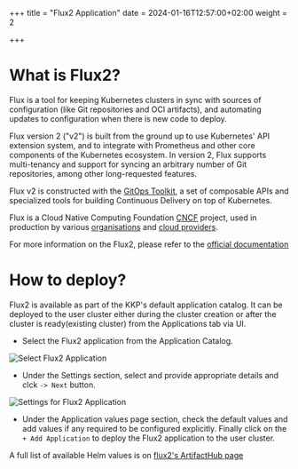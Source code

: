 +++
title = "Flux2 Application"
date = 2024-01-16T12:57:00+02:00
weight = 2

+++

# What is Flux2?

Flux is a tool for keeping Kubernetes clusters in sync with sources of configuration (like Git repositories and OCI artifacts), and automating updates to configuration when there is new code to deploy.

Flux version 2 ("v2") is built from the ground up to use Kubernetes' API extension system, and to integrate with Prometheus and other core components of the Kubernetes ecosystem. In version 2, Flux supports multi-tenancy and support for syncing an arbitrary number of Git repositories, among other long-requested features.

Flux v2 is constructed with the [GitOps Toolkit](https://github.com/fluxcd/flux2?tab=readme-ov-file#gitops-toolkit), a set of composable APIs and specialized tools for building Continuous Delivery on top of Kubernetes.

Flux is a Cloud Native Computing Foundation [CNCF](https://www.cncf.io/) project, used in production by various [organisations](https://fluxcd.io/adopters/) and [cloud providers](https://fluxcd.io/ecosystem/).

For more information on the Flux2, please refer to the [official documentation](https://github.com/fluxcd-community/helm-charts)

# How to deploy?

Flux2 is available as part of the KKP's default application catalog. 
It can be deployed to the user cluster either during the cluster creation or after the cluster is ready(existing cluster) from the Applications tab via UI.

* Select the Flux2 application from the Application Catalog.

![Select Flux2 Application](/img/kubermatic/common/applications/default-app-catalog/01-select-application-flux2-app.png)

* Under the Settings section, select and provide appropriate details and clck `-> Next` button.

![Settings for Flux2 Application](/img/kubermatic/common/applications/default-app-catalog/02-settings-flux2-app.png)

* Under the Application values page section, check the default values and add values if any required to be configured explicitly. Finally click on the `+ Add Application` to deploy the Flux2 application to the user cluster.

A full list of available Helm values is on [flux2's ArtifactHub page](https://artifacthub.io/packages/helm/fluxcd-community/flux2)
